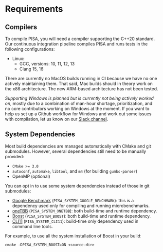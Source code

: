 # Requirements

## Compilers

To compile PISA, you will need a compiler supporting the C++20 standard.
Our continuous integration pipeline compiles PISA and runs tests in the
following configurations:
- Linux:
    - GCC, versions: 10, 11, 12, 13
    - Clang 15, 16

There are currently no MacOS builds running in CI because we have no one
actively maintaining them. That said, Mac builds should in theory work
on the x86 architecture. The new ARM-based architecture has not been
tested.

_Supporting Windows is planned but is currently not being actively
worked on_, mostly due to a combination of man-hour shortage,
prioritization, and no core contributors working on Windows at the
moment. If you want to help us set up a Github workflow for Windows and
work out some issues with compilation, let us know on our [Slack
channel](https://join.slack.com/t/pisa-engine/shared_invite/zt-dbxrm1mf-RtQMZTqxxlhOJsv3GHUErw).

## System Dependencies

Most build dependencies are managed automatically with CMake and git submodules.
However, several dependencies still need to be manually provided:

- `CMake >= 3.0`
- `autoconf`,  `automake`, `libtool`, and `m4` (for building `gumbo-parser`)
- OpenMP (optional)

You can opt in to use some system dependencies instead of those in git
submodules:
* [Google Benchmark](https://github.com/google/benchmark)
  (`PISA_SYSTEM_GOOGLE_BENCHMARK`): this is a dependency used only for
  compiling and running microbenchmarks.
* [oneTBB](https://github.com/oneapi-src/oneTBB) (`PISA_SYSTEM_ONETBB`):
  both build-time and runtime dependency.
* [Boost](https://www.boost.org/) (`PISA_SYSTEM_BOOST`): both build-time
  and runtime dependency.
* [CLI11](https://github.com/CLIUtils/CLI11) (`PISA_SYSTEM_CLI11`):
  build-time only dependency used in command line tools.

For example, to use all the system installation of Boost in your build:

```
cmake -DPISA_SYSTEM_BOOST=ON <source-dir>
```
